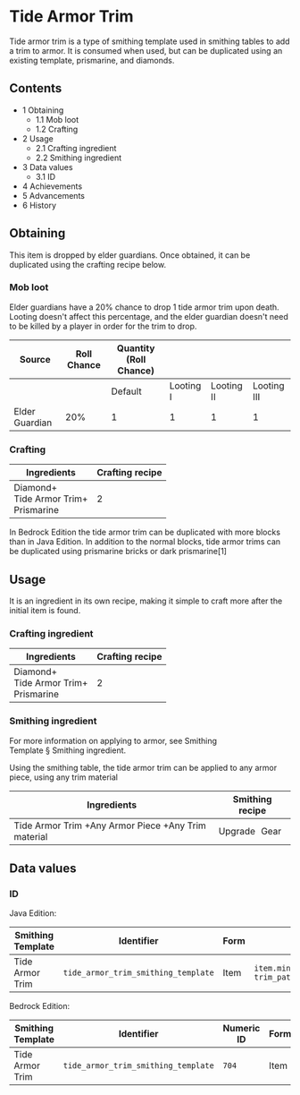 # Tide Armor Trim
Tide armor trim is a type of smithing template used in smithing tables to add a trim to armor. It is consumed when used, but can be duplicated using an existing template, prismarine, and diamonds.

## Contents
- 1 Obtaining
	- 1.1 Mob loot
	- 1.2 Crafting
- 2 Usage
	- 2.1 Crafting ingredient
	- 2.2 Smithing ingredient
- 3 Data values
	- 3.1 ID
- 4 Achievements
- 5 Advancements
- 6 History

## Obtaining
This item is dropped by elder guardians. Once obtained, it can be duplicated using the crafting recipe below.

### Mob loot
Elder guardians have a 20% chance to drop 1 tide armor trim upon death. Looting doesn't affect this percentage, and the elder guardian doesn't need to be killed by a player in order for the trim to drop.

| Source         | Roll Chance | Quantity (Roll Chance) |           |            |             |
|----------------|-------------|------------------------|-----------|------------|-------------|
|                |             | Default                | Looting I | Looting II | Looting III |
| Elder Guardian | 20%         | 1                      | 1         | 1          | 1           |

### Crafting
| Ingredients                                  | Crafting recipe |
|----------------------------------------------|-----------------|
| Diamond+<br/>Tide Armor Trim+<br/>Prismarine | 2               |

In Bedrock Edition the tide armor trim can be duplicated with more blocks than in Java Edition. In addition to the normal blocks, tide armor trims can be duplicated using prismarine bricks or dark prismarine[1]

## Usage
It is an ingredient in its own recipe, making it simple to craft more after the initial item is found.

### Crafting ingredient
| Ingredients                                  | Crafting recipe |
|----------------------------------------------|-----------------|
| Diamond+<br/>Tide Armor Trim+<br/>Prismarine | 2               |

### Smithing ingredient
For more information on applying to armor, see Smithing Template § Smithing ingredient.

Using the smithing table, the tide armor trim can be applied to any armor piece, using any trim material

| Ingredients                                         | Smithing recipe |
|-----------------------------------------------------|-----------------|
| Tide Armor Trim +Any Armor Piece +Any Trim material | Upgrade Gear    |

## Data values
### ID
Java Edition:

| Smithing Template | Identifier                          | Form | Translation key                                                                      |
|-------------------|-------------------------------------|------|--------------------------------------------------------------------------------------|
| Tide Armor Trim   | `tide_armor_trim_smithing_template` | Item | `item.minecraft.tide_armor_trim_smithing_template`<br/>`trim_pattern.minecraft.tide` |

Bedrock Edition:

| Smithing Template | Identifier                          | Numeric ID | Form | Translation key                                            |
|-------------------|-------------------------------------|------------|------|------------------------------------------------------------|
| Tide Armor Trim   | `tide_armor_trim_smithing_template` | `704`      | Item | `item.smithing_template.name`<br/>`trim_pattern.tide.name` |


